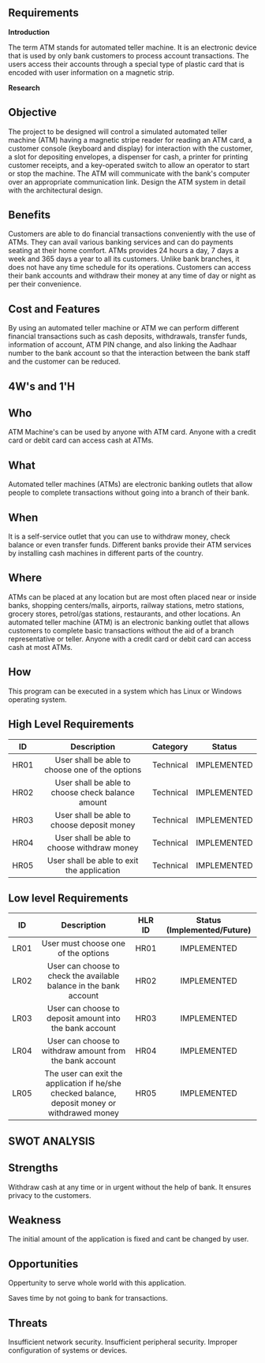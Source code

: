 ## Requirements

**Introduction**

The term ATM stands for automated teller machine. It is an electronic device that is used by only bank customers to process account transactions. The users access their accounts through a special type of plastic card that is encoded with user information on a magnetic strip.

**Research**

## Objective

The project to be designed will control a simulated automated teller machine (ATM) having a magnetic stripe reader for reading an ATM card, a customer console (keyboard and display) for interaction with the customer, a slot for depositing envelopes, a dispenser for cash, a printer for printing customer receipts, and a key-operated switch to allow an operator to start or stop the machine. The ATM will communicate with the bank's computer over an appropriate communication link. Design the ATM system in detail with the architectural design.

## Benefits

Customers are able to do financial transactions conveniently with the use of ATMs. They can avail various banking services and can do payments seating at their home comfort.
ATMs provides 24 hours a day, 7 days a week and 365 days a year to all its customers. Unlike bank branches, it does not have any time schedule for its operations. Customers can access their bank accounts and withdraw their money at any time of day or night as per their convenience.

## Cost and Features

By using an automated teller machine or ATM we can perform different financial transactions such as cash deposits, withdrawals, transfer funds, information of account, ATM PIN change, and also linking the Aadhaar number to the bank account so that the interaction between the bank staff and the customer can be reduced.

## 4W's and 1'H

## Who

ATM Machine's can be used by anyone with ATM card. Anyone with a credit card or debit card can access cash at ATMs.

## What

Automated teller machines (ATMs) are electronic banking outlets that allow people to complete transactions without going into a branch of their bank.

## When

It is a self-service outlet that you can use to withdraw money, check balance or even transfer funds. Different banks provide their ATM services by installing cash machines in different parts of the country.

## Where

ATMs can be placed at any location but are most often placed near or inside banks, shopping centers/malls, airports, railway stations, metro stations, grocery stores, petrol/gas stations, restaurants, and other locations. 
An automated teller machine (ATM) is an electronic banking outlet that allows customers to complete basic transactions without the aid of a branch representative or teller. Anyone with a credit card or debit card can access cash at most ATMs.

## How

This program can be executed in a system which has Linux or Windows operating system.

## High Level Requirements

|**ID**|**Description**|**Category**|**Status**|
| :-: | :-: | :-: | :-: |
|HR01|User shall be able to choose one of the options|Technical|IMPLEMENTED|
|HR02|User shall be able to choose check balance amount|Technical|IMPLEMENTED|
|HR03|User shall be able to choose deposit money|Technical|IMPLEMENTED|
|HR04|User shall be able to choose withdraw money|Technical|IMPLEMENTED|
|HR05|User shall be able to exit the application|Technical|IMPLEMENTED|

## Low level Requirements

|**ID**|**Description**|**HLR ID**|**Status (Implemented/Future)**|
| :-: | :-: | :-: | :-: |
|LR01|User must choose one of the options |HR01|IMPLEMENTED|
|LR02|User can choose to check the available balance in the bank account|HR02|IMPLEMENTED|
|LR03|User can choose to deposit amount into the bank account|HR03|IMPLEMENTED|
|LR04|User can choose to withdraw amount from the bank account|HR04|IMPLEMENTED|
|LR05|The user can exit the application if he/she checked balance, deposit money or withdrawed money|HR05|IMPLEMENTED|

## SWOT ANALYSIS

## Strengths

Withdraw cash at any time or in urgent without the help of bank. It ensures privacy to the customers.

## Weakness

The initial amount of the application is fixed and cant be changed by user.

## Opportunities

Oppertunity to serve whole world with this application.

Saves time by not going to bank for transactions.

## Threats
Insufficient network security.
Insufficient peripheral security.
Improper configuration of systems or devices.


